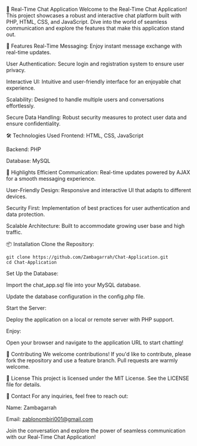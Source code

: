 💬 Real-Time Chat Application
Welcome to the Real-Time Chat Application! This project showcases a robust and interactive chat platform built with PHP, HTML, CSS, and JavaScript. Dive into the world of seamless communication and explore the features that make this application stand out.

🚀 Features
Real-Time Messaging: Enjoy instant message exchange with real-time updates.

User Authentication: Secure login and registration system to ensure user privacy.

Interactive UI: Intuitive and user-friendly interface for an enjoyable chat experience.

Scalability: Designed to handle multiple users and conversations effortlessly.

Secure Data Handling: Robust security measures to protect user data and ensure confidentiality.

🛠️ Technologies Used
Frontend: HTML, CSS, JavaScript

Backend: PHP

Database: MySQL

🌟 Highlights
Efficient Communication: Real-time updates powered by AJAX for a smooth messaging experience.

User-Friendly Design: Responsive and interactive UI that adapts to different devices.

Security First: Implementation of best practices for user authentication and data protection.

Scalable Architecture: Built to accommodate growing user base and high traffic.

📦 Installation
Clone the Repository:
```
git clone https://github.com/Zambagarrah/Chat-Application.git
cd Chat-Application
```

Set Up the Database:

Import the chat_app.sql file into your MySQL database.

Update the database configuration in the config.php file.

Start the Server:

Deploy the application on a local or remote server with PHP support.

Enjoy:

Open your browser and navigate to the application URL to start chatting!

🤝 Contributing
We welcome contributions! If you'd like to contribute, please fork the repository and use a feature branch. Pull requests are warmly welcome.

📄 License
This project is licensed under the MIT License. See the LICENSE file for details.

📧 Contact
For any inquiries, feel free to reach out:

Name: Zambagarrah

Email: zablonombiri001@gmail.com

Join the conversation and explore the power of seamless communication with our Real-Time Chat Application!
